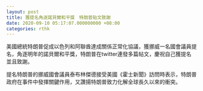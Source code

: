```yaml
---
layout: post
title: 獲提名角逐諾貝爾和平獎　特朗普貼文致謝
date: 2020-09-10 05:17:07.000000000 +08:00
categories: rthk
---
```


美國總統特朗普促成以色列和阿聯酋達成關係正常化協議，獲挪威一名國會議員提名，角逐明年的諾貝爾和平獎，特朗普在twitter連發多篇帖文，慶祝自己獲提名並且致謝。

提名特朗普的挪威國會議員泰布林傑德接受美國《霍士新聞》訪問時表示，特朗普政府在事件中發揮關鍵作用，又讚揚特朗普致力化解全球長久以來的衝突。
